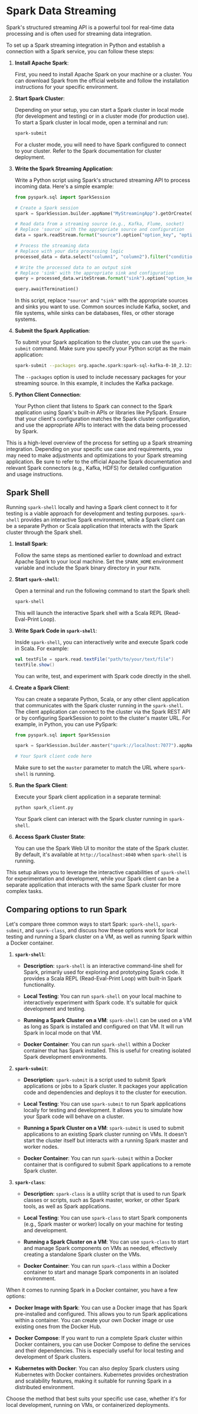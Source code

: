 # Spark Data Streaming

Spark's structured streaming API is a powerful tool for real-time data processing and is often used for streaming data integration. 

To set up a Spark streaming integration in Python and establish a connection with a Spark service, you can follow these steps:

1. **Install Apache Spark**:

   First, you need to install Apache Spark on your machine or a cluster. You can download Spark from the official website and follow the installation instructions for your specific environment.

2. **Start Spark Cluster**:

   Depending on your setup, you can start a Spark cluster in local mode (for development and testing) or in a cluster mode (for production use). To start a Spark cluster in local mode, open a terminal and run:

   ```bash
   spark-submit
   ```

   For a cluster mode, you will need to have Spark configured to connect to your cluster. Refer to the Spark documentation for cluster deployment.

3. **Write the Spark Streaming Application**:

   Write a Python script using Spark's structured streaming API to process incoming data. Here's a simple example:

   ```python
   from pyspark.sql import SparkSession

   # Create a Spark session
   spark = SparkSession.builder.appName("MyStreamingApp").getOrCreate()

   # Read data from a streaming source (e.g., Kafka, Flume, socket)
   # Replace 'source' with the appropriate source and configuration
   data = spark.readStream.format("source").option("option_key", "option_value").load()

   # Process the streaming data
   # Replace with your data processing logic
   processed_data = data.select("column1", "column2").filter("condition")

   # Write the processed data to an output sink
   # Replace 'sink' with the appropriate sink and configuration
   query = processed_data.writeStream.format("sink").option("option_key", "option_value").start()

   query.awaitTermination()
   ```

   In this script, replace `"source"` and `"sink"` with the appropriate sources and sinks you want to use. Common sources include Kafka, socket, and file systems, while sinks can be databases, files, or other storage systems.

4. **Submit the Spark Application**:

   To submit your Spark application to the cluster, you can use the `spark-submit` command. Make sure you specify your Python script as the main application:

   ```bash
   spark-submit --packages org.apache.spark:spark-sql-kafka-0-10_2.12:3.2.0 your_streaming_app.py
   ```

   The `--packages` option is used to include necessary packages for your streaming source. In this example, it includes the Kafka package.

5. **Python Client Connection**:

   Your Python client that listens to Spark can connect to the Spark application using Spark's built-in APIs or libraries like PySpark. Ensure that your client's configuration matches the Spark cluster configuration, and use the appropriate APIs to interact with the data being processed by Spark.


This is a high-level overview of the process for setting up a Spark streaming integration. Depending on your specific use case and requirements, you may need to make adjustments and optimizations to your Spark streaming application. Be sure to refer to the official Apache Spark documentation and relevant Spark connectors (e.g., Kafka, HDFS) for detailed configuration and usage instructions.

## Spark Shell

Running `spark-shell` locally and having a Spark client connect to it for testing is a viable approach for development and testing purposes. `spark-shell` provides an interactive Spark environment, while a Spark client can be a separate Python or Scala application that interacts with the Spark cluster through the Spark shell. 

1. **Install Spark**:

   Follow the same steps as mentioned earlier to download and extract Apache Spark to your local machine. Set the `SPARK_HOME` environment variable and include the Spark binary directory in your `PATH`.

2. **Start `spark-shell`**:

   Open a terminal and run the following command to start the Spark shell:

   ```bash
   spark-shell
   ```

   This will launch the interactive Spark shell with a Scala REPL (Read-Eval-Print Loop).

3. **Write Spark Code in `spark-shell`**:

   Inside `spark-shell`, you can interactively write and execute Spark code in Scala. For example:

   ```scala
   val textFile = spark.read.textFile("path/to/your/text/file")
   textFile.show()
   ```

   You can write, test, and experiment with Spark code directly in the shell.

4. **Create a Spark Client**:

   You can create a separate Python, Scala, or any other client application that communicates with the Spark cluster running in the `spark-shell`. The client application can connect to the cluster via the Spark REST API or by configuring SparkSession to point to the cluster's master URL. For example, in Python, you can use PySpark:

   ```python
   from pyspark.sql import SparkSession

   spark = SparkSession.builder.master("spark://localhost:7077").appName("MySparkClient").getOrCreate()

   # Your Spark client code here
   ```

   Make sure to set the `master` parameter to match the URL where `spark-shell` is running.

5. **Run the Spark Client**:

   Execute your Spark client application in a separate terminal:

   ```bash
   python spark_client.py
   ```

   Your Spark client can interact with the Spark cluster running in `spark-shell`.

6. **Access Spark Cluster State**:

   You can use the Spark Web UI to monitor the state of the Spark cluster. By default, it's available at `http://localhost:4040` when `spark-shell` is running.

This setup allows you to leverage the interactive capabilities of `spark-shell` for experimentation and development, while your Spark client can be a separate application that interacts with the same Spark cluster for more complex tasks.

## Comparing options to run Spark

Let's compare three common ways to start Spark: `spark-shell`, `spark-submit`, and `spark-class`, and discuss how these options work for local testing and running a Spark cluster on a VM, as well as running Spark within a Docker container.

1. **`spark-shell`**:

   - **Description**: `spark-shell` is an interactive command-line shell for Spark, primarily used for exploring and prototyping Spark code. It provides a Scala REPL (Read-Eval-Print Loop) with built-in Spark functionality.

   - **Local Testing**: You can run `spark-shell` on your local machine to interactively experiment with Spark code. It's suitable for quick development and testing.

   - **Running a Spark Cluster on a VM**: `spark-shell` can be used on a VM as long as Spark is installed and configured on that VM. It will run Spark in local mode on that VM.

   - **Docker Container**: You can run `spark-shell` within a Docker container that has Spark installed. This is useful for creating isolated Spark development environments.

2. **`spark-submit`**:

   - **Description**: `spark-submit` is a script used to submit Spark applications or jobs to a Spark cluster. It packages your application code and dependencies and deploys it to the cluster for execution.

   - **Local Testing**: You can use `spark-submit` to run Spark applications locally for testing and development. It allows you to simulate how your Spark code will behave on a cluster.

   - **Running a Spark Cluster on a VM**: `spark-submit` is used to submit applications to an existing Spark cluster running on VMs. It doesn't start the cluster itself but interacts with a running Spark master and worker nodes.

   - **Docker Container**: You can run `spark-submit` within a Docker container that is configured to submit Spark applications to a remote Spark cluster.

3. **`spark-class`**:

   - **Description**: `spark-class` is a utility script that is used to run Spark classes or scripts, such as Spark master, worker, or other Spark tools, as well as Spark applications.

   - **Local Testing**: You can use `spark-class` to start Spark components (e.g., Spark master or worker) locally on your machine for testing and development.

   - **Running a Spark Cluster on a VM**: You can use `spark-class` to start and manage Spark components on VMs as needed, effectively creating a standalone Spark cluster on the VMs.

   - **Docker Container**: You can run `spark-class` within a Docker container to start and manage Spark components in an isolated environment.

When it comes to running Spark in a Docker container, you have a few options:

- **Docker Image with Spark**: You can use a Docker image that has Spark pre-installed and configured. This allows you to run Spark applications within a container. You can create your own Docker image or use existing ones from the Docker Hub.

- **Docker Compose**: If you want to run a complete Spark cluster within Docker containers, you can use Docker Compose to define the services and their dependencies. This is especially useful for local testing and development of Spark clusters.

- **Kubernetes with Docker**: You can also deploy Spark clusters using Kubernetes with Docker containers. Kubernetes provides orchestration and scalability features, making it suitable for running Spark in a distributed environment.

Choose the method that best suits your specific use case, whether it's for local development, running on VMs, or containerized deployments.
